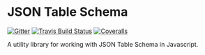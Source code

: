 # JSON Table Schema

[![Gitter](https://img.shields.io/gitter/room/frictionlessdata/chat.svg)](https://gitter.im/frictionlessdata/chat)
[![Travis Build Status](https://travis-ci.org/okfn/json-table-schema-js.svg?branch=master)](https://travis-ci.org/okfn/json-table-schema-js)
[![Coveralls](http://img.shields.io/coveralls/okfn/json-table-schema-js.svg?branch=master)](https://coveralls.io/r/okfn/json-table-schema-js?branch=master)

A utility library for working with JSON Table Schema in Javascript.
